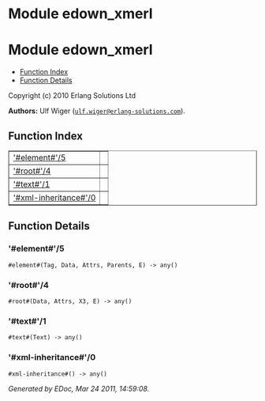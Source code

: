 Module edown_xmerl
==================


<h1>Module edown_xmerl</h1>

* [Function Index](#index)
* [Function Details](#functions)






Copyright (c) 2010 Erlang Solutions Ltd

__Authors:__ Ulf Wiger ([`ulf.wiger@erlang-solutions.com`](mailto:ulf.wiger@erlang-solutions.com)).

<h2><a name="index">Function Index</a></h2>



<table width="100%" border="1" cellspacing="0" cellpadding="2" summary="function index"><tr><td valign="top"><a href="#%23element%23-5">'#element#'/5</a></td><td></td></tr><tr><td valign="top"><a href="#%23root%23-4">'#root#'/4</a></td><td></td></tr><tr><td valign="top"><a href="#%23text%23-1">'#text#'/1</a></td><td></td></tr><tr><td valign="top"><a href="#%23xml-inheritance%23-0">'#xml-inheritance#'/0</a></td><td></td></tr></table>




<h2><a name="functions">Function Details</a></h2>


<a name="%23element%23-5"></a>

<h3>'#element#'/5</h3>





`#element#(Tag, Data, Attrs, Parents, E) -> any()`

<a name="%23root%23-4"></a>

<h3>'#root#'/4</h3>





`#root#(Data, Attrs, X3, E) -> any()`

<a name="%23text%23-1"></a>

<h3>'#text#'/1</h3>





`#text#(Text) -> any()`

<a name="%23xml-inheritance%23-0"></a>

<h3>'#xml-inheritance#'/0</h3>





`#xml-inheritance#() -> any()`



_Generated by EDoc, Mar 24 2011, 14:59:08._